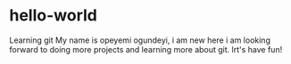 # hello-world
Learning git
My name is opeyemi ogundeyi, i am new here 
i am looking forward to doing more projects and learning more about git.
lrt's have fun!
